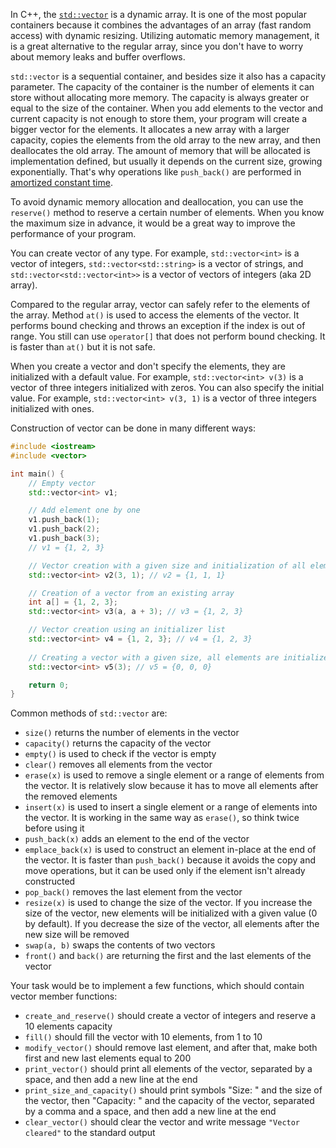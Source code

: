 In C++, the [`std::vector`](https://en.cppreference.com/w/cpp/container/vector) is a dynamic array. It is one of the most popular containers because it combines the advantages of an array (fast random access) with dynamic resizing. Utilizing automatic memory management, it is a great alternative to the regular array, since you don't have to worry about memory leaks and buffer overflows. 

`std::vector` is a sequential container, and besides size it also has a capacity parameter. The capacity of the container is the number of elements it can store without allocating more memory. The capacity is always greater or equal to the size of the container. When you add elements to the vector and current capacity is not enough to store them, your program will create a bigger vector for the elements. It allocates a new array with a larger capacity, copies the elements from the old array to the new array, and then deallocates the old array. The amount of memory that will be allocated is implementation defined, but usually it depends on the current size, growing exponentially. That's why operations like `push_back()` are performed in [amortized constant time](https://en.wikipedia.org/wiki/Amortized_analysis).

To avoid dynamic memory allocation and deallocation, you can use the `reserve()` method to reserve a certain number of elements. When you know the maximum size in advance, it would be a great way to improve the performance of your program.

You can create vector of any type. For example, `std::vector<int>` is a vector of integers, `std::vector<std::string>` is a vector of strings, and `std::vector<std::vector<int>>` is a vector of vectors of integers (aka 2D array).

Compared to the regular array, vector can safely refer to the elements of the array. Method `at()` is used to access the elements of the vector. It performs bound checking and throws an exception if the index is out of range. You still can use `operator[]` that does not perform bound checking. It is faster than `at()` but it is not safe. 

When you create a vector and don't specify the elements, they are initialized with a default value. For example, `std::vector<int> v(3)` is a vector of three integers initialized with zeros. You can also specify the initial value. For example, `std::vector<int> v(3, 1)` is a vector of three integers initialized with ones.

Construction of vector can be done in many different ways:

```cpp
#include <iostream>
#include <vector>

int main() {
    // Empty vector
    std::vector<int> v1;

    // Add element one by one
    v1.push_back(1);
    v1.push_back(2);
    v1.push_back(3);
    // v1 = {1, 2, 3}

    // Vector creation with a given size and initialization of all elements with a given value
    std::vector<int> v2(3, 1); // v2 = {1, 1, 1}

    // Creation of a vector from an existing array
    int a[] = {1, 2, 3};
    std::vector<int> v3(a, a + 3); // v3 = {1, 2, 3}

    // Vector creation using an initializer list
    std::vector<int> v4 = {1, 2, 3}; // v4 = {1, 2, 3}
    
    // Creating a vector with a given size, all elements are initialized with a default value
    std::vector<int> v5(3); // v5 = {0, 0, 0}

    return 0;
}
```

Common methods of `std::vector` are:
 - `size()` returns the number of elements in the vector
 - `capacity()` returns the capacity of the vector
 - `empty()` is used to check if the vector is empty
 - `clear()` removes all elements from the vector
 - `erase(x)` is used to remove a single element or a range of elements from the vector. It is relatively slow because it has to move all elements after the removed elements
 - `insert(x)` is used to insert a single element or a range of elements into the vector. It is working in the same way as `erase()`, so think twice before using it
 - `push_back(x)` adds an element to the end of the vector
 - `emplace_back(x)` is used to construct an element in-place at the end of the vector. It is faster than `push_back()` because it avoids the copy and move operations, but it can be used only if the element isn't already constructed
 - `pop_back()` removes the last element from the vector
 - `resize(x)` is used to change the size of the vector. If you increase the size of the vector, new elements will be initialized with a given value (0 by default). If you decrease the size of the vector, all elements after the new size will be removed
 - `swap(a, b)` swaps the contents of two vectors
 - `front()` and `back()` are returning the first and the last elements of the vector

Your task would be to implement a few functions, which should contain vector member functions:
 - `create_and_reserve()` should create a vector of integers and reserve a 10 elements capacity
 - `fill()` should fill the vector with 10 elements, from 1 to 10
 - `modify_vector()` should remove last element, and after that, make both first and new last elements equal to 200
 - `print_vector()` should print all elements of the vector, separated by a space, and then add a new line at the end
 - `print_size_and_capacity()` should print symbols "Size: " and the size of the vector, then "Capacity: " and the capacity of the vector, separated by a comma and a space, and then add a new line at the end
 - `clear_vector()` should clear the vector and write message `"Vector cleared"` to the standard output
